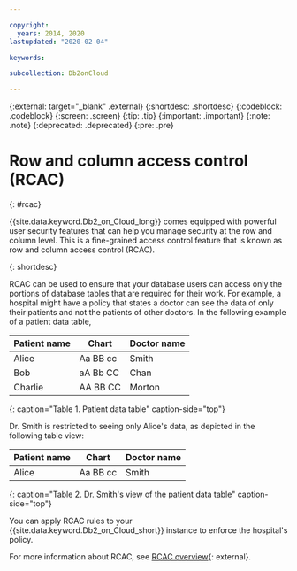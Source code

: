 ```yaml
---

copyright:
  years: 2014, 2020
lastupdated: "2020-02-04"

keywords:

subcollection: Db2onCloud

---
```


<!-- Attribute definitions --> 
{:external: target="_blank" .external}
{:shortdesc: .shortdesc}
{:codeblock: .codeblock}
{:screen: .screen}
{:tip: .tip}
{:important: .important}
{:note: .note}
{:deprecated: .deprecated}
{:pre: .pre}

# Row and column access control (RCAC)
{: #rcac}

{{site.data.keyword.Db2_on_Cloud_long}} comes equipped with powerful user security features that can help you manage security at the row and column level. This is a fine-grained access control feature that is known as row and column access control (RCAC).

<!--This fine-grained access control that is known as row and column access control (RCAC) in {{site.data.keyword.Db2_on_Cloud_short}}, works with [user roles](/docs/Db2onCloud?topic=Db2onCloud-user_roles). -->
{: shortdesc}

RCAC can be used to ensure that your database users can access only the portions of database tables that are required for their work. For example, a hospital might have a policy that states a doctor can see the data of only their patients and not the patients of other doctors. In the following example of a patient data table,

| Patient name | Chart | Doctor name |
|--------------|-------|-------------|
| Alice | Aa BB cc | Smith |
| Bob | aA Bb CC | Chan |
| Charlie | AA BB CC | Morton |
{: caption="Table 1. Patient data table" caption-side="top"}

Dr. Smith is restricted to seeing only Alice's data, as depicted in the following table view:

| Patient name | Chart | Doctor name |
|--------------|-------|-------------|
| Alice | Aa BB cc | Smith |
{: caption="Table 2. Dr. Smith's view of the patient data table" caption-side="top"}

You can apply RCAC rules to your {{site.data.keyword.Db2_on_Cloud_short}} instance to enforce the hospital's policy.

For more information about RCAC, see [RCAC overview](https://www.ibm.com/support/knowledgecenter/SSFMBX/com.ibm.swg.im.dashdb.security.doc/doc/rcac_overview.html){: external}.

<!--
For a tutorial about how to implement row and column access control (RCAC) for your {{site.data.keyword.Db2_on_Cloud_short}} instance, see [RCAC](https://www.ibm.com/cloud/garage/dte/tutorial/row-and-column-access-control-rcac-ibm-db2-warehouse-cloud){: external}.
-->





